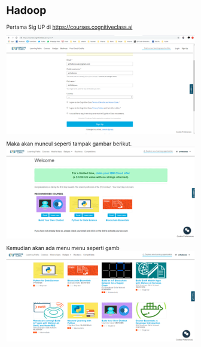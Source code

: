 # Hadoop

Pertama Sig UP di https://courses.cognitiveclass.ai

![Step-1](image/seb-01.png)

Maka akan muncul seperti tampak gambar berikut.
![Step-2](image/seb-02.png)

Kemudian akan ada menu menu seperti gamb![Step-3](image/seb-03.png)